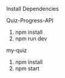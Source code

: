 Install Dependencies

Quiz-Progress-API 

1. npm install
2. npm run dev

my-quiz 

1. npm install 
2. npm start
